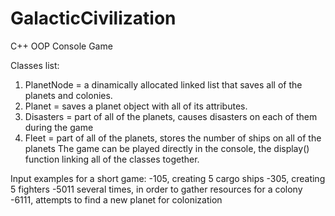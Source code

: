 # GalacticCivilization
C++ OOP Console Game

Classes list:
  1. PlanetNode = a dinamically allocated linked list that saves all of the planets and colonies.
  2. Planet = saves a planet object with all of its attributes.
  3. Disasters = part of all of the planets, causes disasters on each of them during the game
  4. Fleet = part of all of the planets, stores the number of ships on all of the planets
The game can be played directly in the console, the display() function linking all of the classes together.

Input examples for a short game: 
  -105, creating 5 cargo ships
  -305, creating 5 fighters
  -5011 several times, in order to gather resources for a colony
  -6111, attempts to find a new planet for colonization
